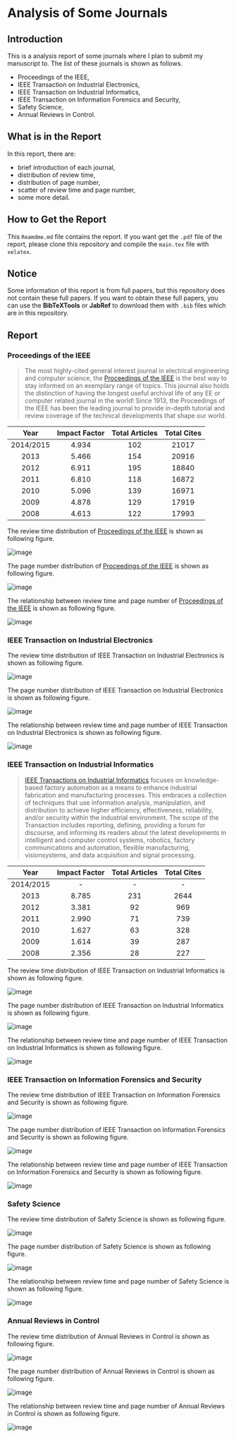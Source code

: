 # Analysis of Some Journals

## Introduction
This is a analysis report of some journals where I plan to submit my manuscript to. The list of these journals is shown as follows.

* Proceedings of the IEEE,
* IEEE Transaction on Industrial Electronics,
* IEEE Transaction on Industrial Informatics,
* IEEE Transaction on Information Forensics and Security,
* Safety Science,
* Annual Reviews in Control.

## What is in the Report
In this report, there are:

* brief introduction of each journal,
* distribution of review time,
* distribution of page number,
* scatter of review time and page number,
* some more detail.

## How to Get the Report
This `Reamdme.md` file contains the report. If you want get the `.pdf` file of the report, please clone this repository and compile the `main.tex` file with `xelatex`.

## Notice
Some information of this report is from full papers, but this repository does not contain these full papers. If you want to obtain these full papers, you can use the **BibTeXTools** or **JabRef** to download them with `.bib` files which are in this repository.

## Report
### Proceedings of the IEEE
> The most highly-cited general interest journal in electrical engineering and computer science, the [Proceedings of the IEEE][POTI] is the best way to stay informed on an exemplary range of topics. This journal also holds the distinction of having the longest useful archival life of any EE or computer related journal in the world! Since 1913, the Proceedings of the IEEE has been the leading journal to provide in-depth tutorial and review coverage of the technical developments that shape our world.

|Year      | Impact Factor | Total Articles | Total Cites|
|:---:     | :---:         | :---:          | :---:      |
|2014/2015 | 4.934         | 102            | 21017      |
|2013      | 5.466         | 154            | 20916      |
|2012      | 6.911         | 195            | 18840      |
|2011      | 6.810         | 118            | 16872      |
|2010      | 5.096         | 139            | 16971      |
|2009      | 4.878         | 129            | 17919      |
|2008      | 4.613         | 122            | 17993      |

The review time distribution of [Proceedings of the IEEE][POTI] is shown as following figure.

![image](./Figures/ReviewTimeDistribution/ProceedingsOfTheIEEE.png)

The page number distribution of [Proceedings of the IEEE][POTI] is shown as following figure.

![image](./Figures/PageNumberDistribution/ProceedingsOfTheIEEE.png)

The relationship between review time and page number of [Proceedings of the IEEE][POTI] is shown as following figure.

![image](./Figures/RelationshipBetweenReviewTimeAndPageNumber/ProceedingsOfTheIEEE.png)

### IEEE Transaction on Industrial Electronics
The review time distribution of IEEE Transaction on Industrial Electronics is shown as following figure.

![image](./Figures/ReviewTimeDistribution/IEEETransactionOnIndustrialElectronics.png)

The page number distribution of IEEE Transaction on Industrial Electronics is shown as following figure.

![image](./Figures/PageNumberDistribution/IEEETransactionOnIndustrialElectronics.png)

The relationship between review time and page number of IEEE Transaction on Industrial Electronics is shown as following figure.

![image](./Figures/RelationshipBetweenReviewTimeAndPageNumber/IEEETransactionOnIndustrialElectronics.png)

### IEEE Transaction on Industrial Informatics
> [IEEE Transactions on Industrial Informatics][TII] focuses on knowledge-based factory automation as a means to enhance industrial fabrication and manufacturing processes. This embraces a collection of techniques that use information analysis, manipulation, and distribution to achieve higher efficiency, effectiveness, reliability, and/or security within the industrial environment. The scope of the Transaction includes reporting, defining, providing a forum for discourse, and informing its readers about the latest developments in intelligent and computer control systems, robotics, factory communications and automation, flexible manufacturing, visionsystems, and data acquisition and signal processing.

Year      | Impact Factor | Total Articles | Total Cites|
:---:     | :---:         | :---:          | :---:      |
2014/2015 | -             | -              | -          |
2013      | 8.785         | 231            | 2644       |
2012      | 3.381         | 92             | 969        |
2011      | 2.990         | 71             | 739        |
2010      | 1.627         | 63             | 328        |
2009      | 1.614         | 39             | 287        |
2008      | 2.356         | 28             | 227        |

The review time distribution of IEEE Transaction on Industrial Informatics is shown as following figure.

![image](./Figures/ReviewTimeDistribution/IEEETransactionOnIndustrialInformatics.png)

The page number distribution of IEEE Transaction on Industrial Informatics is shown as following figure.

![image](./Figures/PageNumberDistribution/IEEETransactionOnIndustrialInformatics.png)

The relationship between review time and page number of IEEE Transaction on Industrial Informatics is shown as following figure.

![image](./Figures/RelationshipBetweenReviewTimeAndPageNumber/IEEETransactionOnIndustrialInformatics.png)

### IEEE Transaction on Information Forensics and Security
The review time distribution of IEEE Transaction on Information Forensics and Security is shown as following figure.

![image](./Figures/ReviewTimeDistribution/IEEETransactionOnInformationForensicsAndSecurity.png)

The page number distribution of IEEE Transaction on Information Forensics and Security is shown as following figure.

![image](./Figures/PageNumberDistribution/IEEETransactionOnInformationForensicsAndSecurity.png)

The relationship between review time and page number of IEEE Transaction on Information Forensics and Security is shown as following figure.

![image](./Figures/RelationshipBetweenReviewTimeAndPageNumber/IEEETransactionOnInformationForensicsAndSecurity.png)

### Safety Science
The review time distribution of Safety Science is shown as following figure.

![image](./Figures/ReviewTimeDistribution/SafetyScience.png)

The page number distribution of Safety Science is shown as following figure.

![image](./Figures/PageNumberDistribution/SafetyScience.png)

The relationship between review time and page number of Safety Science is shown as following figure.

![image](./Figures/RelationshipBetweenReviewTimeAndPageNumber/SafetyScience.png)

### Annual Reviews in Control
The review time distribution of Annual Reviews in Control is shown as following figure.

![image](./Figures/ReviewTimeDistribution/AnnualReviewsInControl.png)

The page number distribution of Annual Reviews in Control is shown as following figure.

![image](./Figures/PageNumberDistribution/AnnualReviewsInControl.png)

The relationship between review time and page number of Annual Reviews in Control is shown as following figure.

![image](./Figures/RelationshipBetweenReviewTimeAndPageNumber/AnnualReviewsInControl.png) 

[POTI]:http://ieeexplore.ieee.org/xpl/RecentIssue.jsp?punumber=5 "Proceedings of the IEEE"
[TII]:http://ieeexplore.ieee.org/xpl/RecentIssue.jsp?punumber=9424 "IEEE Transactions on Industrial Informatics"
[TIE]:http://ieeexplore.ieee.org/xpl/RecentIssue.jsp?punumber=41 "IEEE Transaction on Industrial Electronics"
[TIFS]:http://ieeexplore.ieee.org/xpl/RecentIssue.jsp?punumber=10206 "IEEE Transaction on Information Forensics and Security"
[SS]:http://www.journals.elsevier.com/safety-science "Safety Science"
[ARIC]:http://www.journals.elsevier.com/annual-reviews-in-control "http://www.journals.elsevier.com/annual-reviews-in-control/"